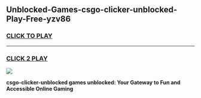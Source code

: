 
## Unblocked-Games-csgo-clicker-unblocked-Play-Free-yzv86
<h3>
<a href="https://premium76.site?title=csgo-clicker-unblocked&ref=18A1">CLICK TO PLAY</a></h3>
<hr>

<h3>
<a href="https://premium76.site?title=csgo-clicker-unblocked&ref=18A1">CLICK 2 PLAY</a>
  
</h3>

<a href="https://premium76.site?title=csgo-clicker-unblocked&ref=18A1"><img src="https://clearcache.store/games.png"></a>


**csgo-clicker-unblocked games unblocked: Your Gateway to Fun and Accessible Online Gaming**
